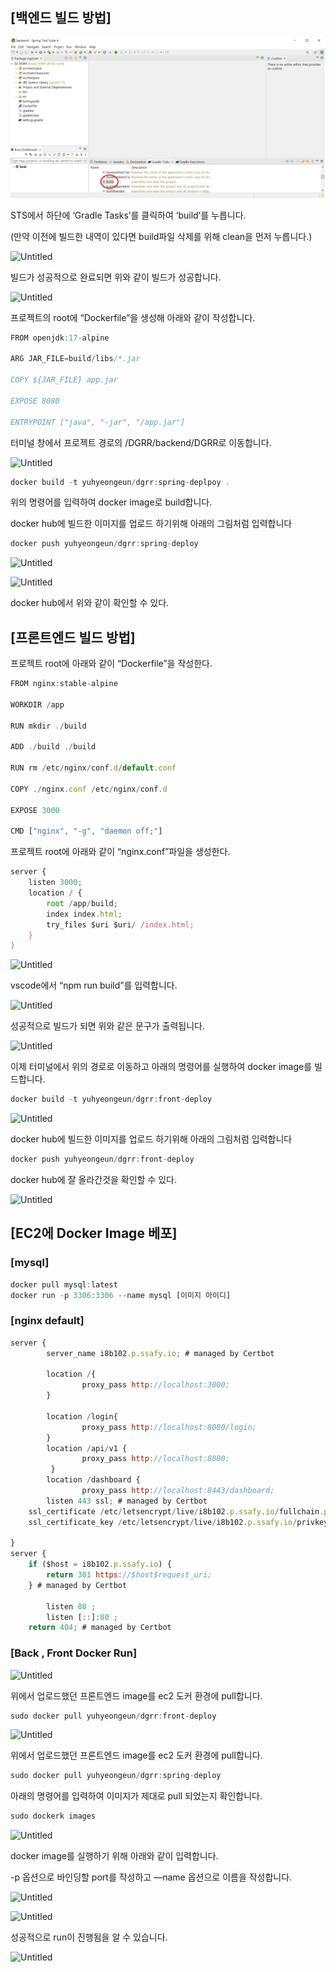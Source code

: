 ## [백엔드 빌드 방법]

<img src="./img/1">

STS에서 하단에 ‘Gradle Tasks’를 클릭하여 ‘build’를 누릅니다.

(만약 이전에 빌드한 내역이 있다면 build파일 삭제를 위해 clean을 먼저 누릅니다.)

![Untitled](https://lab.ssafy.com/s08-webmobile1-sub2/S08P12B102/-/blob/main/exec/img/2.png)

빌드가 성공적으로 완료되면 위와 같이 빌드가 성공합니다.

![Untitled](https://lab.ssafy.com/s08-webmobile1-sub2/S08P12B102/-/blob/main/exec/img/3.png)

프로젝트의 root에 “Dockerfile”을 생성해 아래와 같이 작성합니다.

```jsx
FROM openjdk:17-alpine

ARG JAR_FILE=build/libs/*.jar

COPY ${JAR_FILE} app.jar

EXPOSE 8080

ENTRYPOINT ["java", "-jar", "/app.jar"]
```

터미널 창에서 프로젝트 경로의 /DGRR/backend/DGRR로 이동합니다.

![Untitled](https://lab.ssafy.com/s08-webmobile1-sub2/S08P12B102/-/blob/main/exec/img/4.png)

```jsx
docker build -t yuhyeongeun/dgrr:spring-deplpoy .
```

위의 명령어를 입력하여 docker image로 build합니다.

docker hub에 빌드한 이미지를 업로드 하기위해 아래의 그림처럼 입력합니다

```jsx
docker push yuhyeongeun/dgrr:spring-deploy
```

![Untitled](https://lab.ssafy.com/s08-webmobile1-sub2/S08P12B102/-/blob/main/exec/img/5.png)

![Untitled](https://lab.ssafy.com/s08-webmobile1-sub2/S08P12B102/-/blob/main/exec/img/6.png)

docker hub에서 위와 같이 확인할 수 있다.

## [프론트엔드 빌드 방법]

프로젝트 root에 아래와 같이 “Dockerfile”을 작성한다.

```jsx
FROM nginx:stable-alpine

WORKDIR /app

RUN mkdir ./build

ADD ./build ./build

RUN rm /etc/nginx/conf.d/default.conf

COPY ./nginx.conf /etc/nginx/conf.d

EXPOSE 3000

CMD ["nginx", "-g", "daemon off;"]
```

프로젝트 root에 아래와 같이 “nginx.conf”파일을 생성한다.

```jsx
server {
    listen 3000;
    location / {
        root /app/build;
        index index.html;
        try_files $uri $uri/ /index.html;
    }
}
```

![Untitled](https://lab.ssafy.com/s08-webmobile1-sub2/S08P12B102/-/blob/main/exec/img/7.png)

vscode에서 “npm run build”를 입력합니다.

![Untitled](https://lab.ssafy.com/s08-webmobile1-sub2/S08P12B102/-/blob/main/exec/img/8.png)

성공적으로 빌드가 되면 위와 같은 문구가 출력됩니다.

![Untitled](https://lab.ssafy.com/s08-webmobile1-sub2/S08P12B102/-/blob/main/exec/img/9.png)

이제 터미널에서 위의 경로로 이동하고 아래의 명령어를 실행하여 docker image를 빌드합니다.

```jsx
docker build -t yuhyeongeun/dgrr:front-deploy
```

![Untitled](https://lab.ssafy.com/s08-webmobile1-sub2/S08P12B102/-/blob/main/exec/img/10.png)

docker hub에 빌드한 이미지를 업로드 하기위해 아래의 그림처럼 입력합니다

```jsx
docker push yuhyeongeun/dgrr:front-deploy
```

docker hub에 잘 올라간것을 확인할 수 있다. 

![Untitled](https://lab.ssafy.com/s08-webmobile1-sub2/S08P12B102/-/blob/main/exec/img/11.png)

## [EC2에 Docker Image 베포]

### [mysql]

```jsx
docker pull mysql:latest 
docker run -p 3306:3306 --name mysql [이미지 아이디]
```

### [nginx default]

```jsx
server {
        server_name i8b102.p.ssafy.io; # managed by Certbot

	    location /{
                proxy_pass http://localhost:3000;
        }

        location /login{
                proxy_pass http://localhost:8080/login;
        }
        location /api/v1 {
                proxy_pass http://localhost:8080;
         }
        location /dashboard {
                proxy_pass http://localhost:8443/dashboard;
		listen 443 ssl; # managed by Certbot
    ssl_certificate /etc/letsencrypt/live/i8b102.p.ssafy.io/fullchain.pem; # managed by Certbot
    ssl_certificate_key /etc/letsencrypt/live/i8b102.p.ssafy.io/privkey.pem; # managed by Certbot

}
server {
    if ($host = i8b102.p.ssafy.io) {
        return 301 https://$host$request_uri;
    } # managed by Certbot

        listen 80 ;
        listen [::]:80 ;
    return 404; # managed by Certbot

```

### [Back , Front Docker Run]

![Untitled](https://lab.ssafy.com/s08-webmobile1-sub2/S08P12B102/-/blob/main/exec/img/12.png)

위에서 업로드했던 프론트엔드 image를 ec2 도커 환경에 pull합니다.

```jsx
sudo docker pull yuhyeongeun/dgrr:front-deploy
```

![Untitled](https://lab.ssafy.com/s08-webmobile1-sub2/S08P12B102/-/blob/main/exec/img/13.png)

위에서 업로드했던 프론트엔드 image를 ec2 도커 환경에 pull합니다.

```jsx
sudo docker pull yuhyeongeun/dgrr:spring-deploy
```

아래의 명령어를 입력하여 이미지가 제대로 pull 되었는지 확인합니다.

```jsx
sudo dockerk images
```

![Untitled](https://lab.ssafy.com/s08-webmobile1-sub2/S08P12B102/-/blob/main/exec/img/15.png)

docker image를 실행하기 위해 아래와 같이 입력합니다.

-p 옵션으로 바인딩할 port를 작성하고 —name 옵션으로 이름을 작성합니다.

![Untitled](https://lab.ssafy.com/s08-webmobile1-sub2/S08P12B102/-/blob/main/exec/img/16)

![Untitled](https://lab.ssafy.com/s08-webmobile1-sub2/S08P12B102/-/blob/main/exec/img/17)

성공적으로 run이 진행됨을 알 수 있습니다.

![Untitled](https://lab.ssafy.com/s08-webmobile1-sub2/S08P12B102/-/blob/main/exec/img/18)
